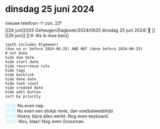 # dinsdag 25 juni 2024

nieuwe telefoon ⛅ zon, 23°<br>[[24 juni]][[03 Geheugen/Dagboek/2024/0625 dinsdag 25 juni 2024| 📓 ]][[26 juni]]
[[☀️ Als ik moe ben]]
```tasks
(path includes Algemeen)
(due on or before 2024-06-25) AND NOT (done before 2024-06-25)
# not done
hide due date
hide start date
hide recurrence rule
hide tags
hide backlink
hide done date
hide task count
hide created date
hide edit button
sort by priority 
```
<p style="padding-left: 2.7em; text-indent: -2.7em; margin: 0"><font color=#8be9f2>13:50</font>  Nu even nap. </p>   
<p style="padding-left: 2.7em; text-indent: -2.7em; margin: 0"><font color=#8be9f2>17:08</font>  Nu even een stukje revie, dan voetbalwedstrijd  </p>   
<p style="padding-left: 2.7em; text-indent: -2.7em; margin: 0"><font color=#8be9f2>21:56</font>  Hoera, bijna alles werkt. Nog even keyboard.  </p>   
<p style="padding-left: 2.7em; text-indent: -2.7em; margin: 0"><font color=#8be9f2>22:04</font>  Nou, klaar! Nog even Grossman. </p>   